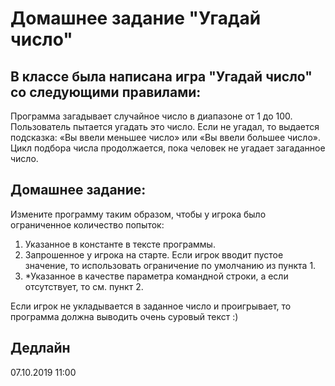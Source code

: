 #  Домашнее задание "Угадай число"

## В классе была написана игра "Угадай число" со следующими правилами:  
Программа загадывает случайное число в диапазоне от 1 до 100. Пользователь пытается угадать это число. Если не угадал, то выдается подсказка: «Вы ввели меньшее число» или «Вы ввели большее число».  
Цикл подбора числа продолжается, пока человек не угадает загаданное число.

## Домашнее задание:
Измените программу таким образом, чтобы у игрока было ограниченное количество попыток:  
1) Указанное в константе в тексте программы.  
2) Запрошенное у игрока на старте. Eсли игрок вводит пустое значение, то использовать ограничение по умолчанию из пункта 1.  
3) *Указанное в качестве параметра командной строки, а если отсутствует, то см. пункт 2.  

Если игрок не укладывается в заданное число и проигрывает, то программа должна выводить очень суровый текст :)  

## Дедлайн 
07.10.2019 11:00

